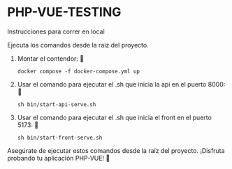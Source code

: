 # PHP-VUE-TESTING
Instrucciones para correr en local

Ejecuta los comandos desde la raiz del proyecto.

1. Montar el contendor:
    🐳
    ```
    docker compose -f docker-compose.yml up
    ```

2. Usar el comando para ejecutar el .sh que inicia la api en el puerto 8000:
    🚀
    ```
    sh bin/start-api-serve.sh
    ```

3. Usar el comando para ejecutar el .sh que inicia el front en el puerto 5173:
    🚀
    ```
    sh bin/start-front-serve.sh
    ```

Asegúrate de ejecutar estos comandos desde la raíz del proyecto. ¡Disfruta probando tu aplicación PHP-VUE! 🎉
